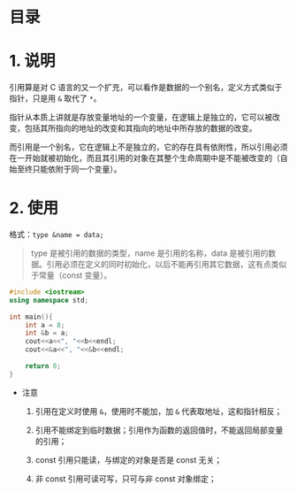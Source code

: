 # 目录

# 1. 说明

引用算是对 C 语言的又一个扩充，可以看作是数据的一个别名，定义方式类似于指针，只是用 `&` 取代了 `*`。

指针从本质上讲就是存放变量地址的一个变量，在逻辑上是独立的，它可以被改变，包括其所指向的地址的改变和其指向的地址中所存放的数据的改变。

而引用是一个别名，它在逻辑上不是独立的，它的存在具有依附性，所以引用必须在一开始就被初始化，而且其引用的对象在其整个生命周期中是不能被改变的（自始至终只能依附于同一个变量）。

# 2. 使用

格式：`type &name = data;`

>type 是被引用的数据的类型，name 是引用的名称，data 是被引用的数据。引用必须在定义的同时初始化，以后不能再引用其它数据，这有点类似于常量（const 变量）。

``` C++
#include <iostream>
using namespace std;
 
int main(){
    int a = 8;
    int &b = a;
    cout<<a<<", "<<b<<endl;
    cout<<&a<<", "<<&b<<endl;
 
    return 0;
}
```

* 注意
  
  1. 引用在定义时使用 `&`，使用时不能加，加 `&` 代表取地址，这和指针相反；

  2. 引用不能绑定到临时数据；引用作为函数的返回值时，不能返回局部变量的引用；

  3. const 引用只能读，与绑定的对象是否是 const 无关；

  4. 非 const 引用可读可写，只可与非 const 对象绑定；